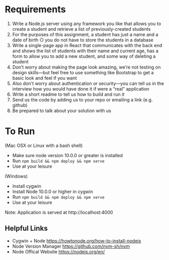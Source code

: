 # Requirements 

1. Write a Node.js server using any framework you like that allows you to create a
student and retrieve a list of previously-created students
2. For the purposes of this assignment, a student has just a name and a date of birth
○ you do not have to store the students in a database
3. Write a single-page app in React that communicates with the back end and shows the
list of students with their name and current age, has a form to allow you to add a new
student, and some way of deleting a student
4. Don’t worry about making the page look amazing, we’re not testing on design
skills—but feel free to use something like Bootstrap to get a basic look and feel if you
want
5. Also don’t worry about authentication or security—you can tell us in the interview how
you would have done it if were a “real” application
6. Write a short readme to tell us how to build and run it
7. Send us the code by adding us to your repo or emailing a link (e.g. github)
8. Be prepared to talk about your solution with us

# To Run
(Mac OSX or Linux with a bash shell)
- Make sure node version 10.0.0 or greater is installed
- Run `npm build && npm deploy && npm serve` 
- Use at your leisure  

(Windows)
- Install cygwin 
- Install Node 10.0.0 or higher in cygwin
- Run `npm build && npm deploy && npm serve` 
- Use at your leisure 

Note: Application is served at http://localhost:4000

## Helpful Links
- Cygwin + Node https://howtonode.org/how-to-install-nodejs
- Node Version Manager https://github.com/nvm-sh/nvm
- Node Offical Website https://nodejs.org/en/
